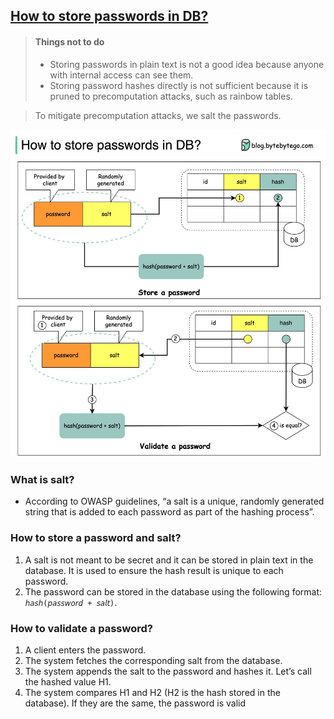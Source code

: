 ## [How to store passwords in DB?](https://twitter.com/alexxubyte/status/1522242694004674560)

> #### Things not to do
> - Storing passwords in plain text is not a good idea because anyone with internal access can see them.
> - Storing password hashes directly is not sufficient because it is pruned to precomputation attacks, such as rainbow tables.

> To mitigate precomputation attacks, we salt the passwords.

![password](password.jpeg)

### What is salt?
- According to OWASP guidelines, “a salt is a unique, randomly generated string that is added to each password as part of the hashing process”.

### How to store a password and salt?
1. A salt is not meant to be secret and it can be stored in plain text in the database. It is used to ensure the hash result is unique to each password.
2. The password can be stored in the database using the following format: `𝘩𝘢𝘴𝘩(𝘱𝘢𝘴𝘴𝘸𝘰𝘳𝘥 + 𝘴𝘢𝘭𝘵)`.

### How to validate a password?
1. A client enters the password.
2. The system fetches the corresponding salt from the database.
3. The system appends the salt to the password and hashes it. Let’s call the hashed value H1.
4. The system compares H1 and H2 (H2 is the hash stored in the database). If they are the same, the password is valid

